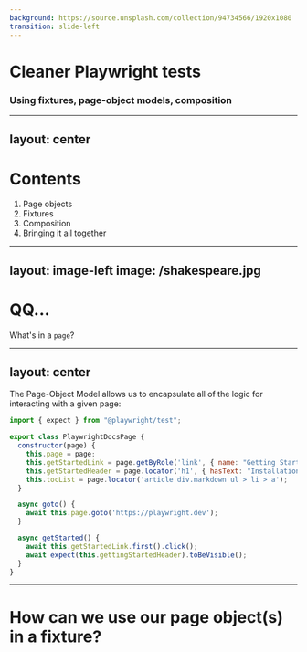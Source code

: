 ```yaml
---
background: https://source.unsplash.com/collection/94734566/1920x1080
transition: slide-left
---
```


# Cleaner Playwright tests

### Using fixtures, page-object models, composition



---
layout: center
---

# Contents

1. Page objects
1. Fixtures
1. Composition
1. Bringing it all together



---
layout: image-left
image: /shakespeare.jpg
---

# QQ...

What's in a `page`?



---
layout: center
---

The Page-Object Model allows us to encapsulate all of the logic for interacting with a given page:

```js
import { expect } from "@playwright/test";

export class PlaywrightDocsPage {
  constructor(page) {
    this.page = page;
    this.getStartedLink = page.getByRole('link', { name: "Getting Started" });
    this.getStartedHeader = page.locator('h1', { hasText: "Installation" });
    this.tocList = page.locator('article div.markdown ul > li > a');
  }

  async goto() {
    await this.page.goto('https://playwright.dev');
  }

  async getStarted() {
    await this.getStartedLink.first().click();
    await expect(this.gettingStartedHeader).toBeVisible();
  }
}
```



---

# How can we use our page object(s) in a fixture?
